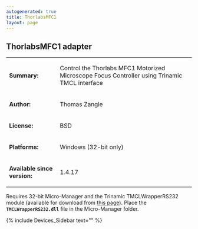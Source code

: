 ```yaml
---
autogenerated: true
title: ThorlabsMFC1
layout: page
---
```


## ThorlabsMFC1 adapter

<table cellspacing=3>

<tr>

<td markdown="1">

**Summary:**

</td>

<td markdown="1" valign="top">

Control the Thorlabs MFC1 Motorized Microscope Focus Controller using
Trinamic TMCL interface

</td>

</tr>

<tr>

<td markdown="1">

**Author:**

</td>

<td markdown="1">

Thomas Zangle

</td>

</tr>

<tr>

<td markdown="1">

**License:**

</td>

<td markdown="1">

BSD

</td>

</tr>

<tr>

<td markdown="1">

**Platforms:**

</td>

<td markdown="1">

Windows (32-bit only)

</td>

</tr>

<tr>

<td markdown="1">

**Available since version:**

</td>

<td markdown="1">

1.4.17

</td>

</tr>

</table>

Requires 32-bit Micro-Manager and the Trinamic TMCLWrapperRS232 module
(available for download from [this
page](https://www.trinamic.com/support/help-center/discontinued-products/discontinued-details/tmcm-610/)).
Place the **`TMCLWrapperRS232.dll`** file in the Micro-Manager folder.

{% include Devices_Sidebar text="" %}
